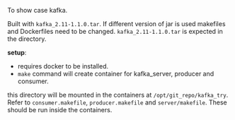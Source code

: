 To show case kafka.

Built with `kafka_2.11-1.1.0.tar`. If different version of jar is used makefiles and Dockerfiles need to be changed. `kafka_2.11-1.1.0.tar` is expected in the directory. 

**setup**:
- requires docker to be installed.
- `make` command will create container for kafka_server, producer and consumer.

this directory will be mounted in the containers at `/opt/git_repo/kafka_try`.  
Refer to `consumer.makefile`, `producer.makefile` and `server/makefile`. These should be run inside the containers.